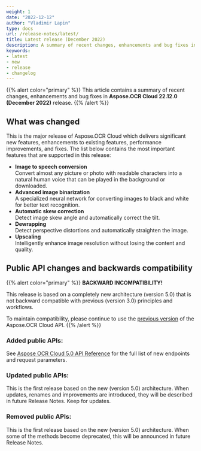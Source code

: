 ```yaml
---
weight: 1
date: "2022-12-12"
author: "Vladimir Lapin"
type: docs
url: /release-notes/latest/
title: Latest release (December 2022)
description: A summary of recent changes, enhancements and bug fixes in Aspose.OCR Cloud 22.12.0 (December 2022) release.
keywords:
- latest
- new
- release
- changelog
---
```


{{% alert color="primary" %}}
This article contains a summary of recent changes, enhancements and bug fixes in **Aspose.OCR Cloud 22.12.0 (December 2022)** release.
{{% /alert %}}

## What was changed

This is the major release of Aspose.OCR Cloud which delivers significant new features, enhancements to existing features, performance improvements, and fixes. The list below contains the most important features that are supported in this release:

- **Image to speech conversion**  
  Convert almost any picture or photo with readable characters into a natural human voice that can be played in the background or downloaded.
- **Advanced image binarization**  
  A specialized neural network for converting images to black and white for better text recognition.
- **Automatic skew correction**  
  Detect image skew angle and automatically correct the tilt.
- **Dewrapping**  
  Detect perspective distortions and automatically straighten the image.
- **Upscaling**  
  Intelligently enhance image resolution without losing the content and quality.

## Public API changes and backwards compatibility

{{% alert color="primary" %}}
**BACKWARD INCOMPATIBILITY!**

This release is based on a completely new architecture (version 5.0) that is not backward compatible with previous (version 3.0) principles and workflows.

To maintain compatibility, please continue to use the [previous version](https://apireference.aspose.cloud/ocr/) of the Aspose.OCR Cloud API.
{{% /alert %}}

### Added public APIs:

See [Aspose OCR Cloud 5.0 API Reference](https://api.aspose.cloud/v5.1/ocr/swagger/index.html?urls.primaryName=V5.1) for the full list of new endpoints and request parameters.

### Updated public APIs:

This is the first release based on the new (version 5.0) architecture. When updates, renames and improvements are introduced, they will be described in future Release Notes. Keep for updates.

### Removed public APIs:

This is the first release based on the new (version 5.0) architecture. When some of the methods become deprecated, this will be announced in future Release Notes.
